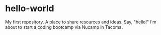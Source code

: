 # hello-world
My first repository. A place to share resources and ideas. Say, "hello!"
I'm about to start a coding bootcamp via Nucamp in Tacoma.
